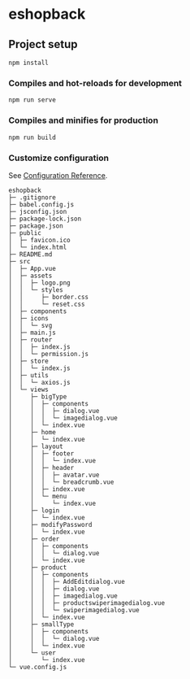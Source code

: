 # eshopback

## Project setup

```
npm install
```

### Compiles and hot-reloads for development

```
npm run serve
```

### Compiles and minifies for production

```
npm run build
```

### Customize configuration

See [Configuration Reference](https://cli.vuejs.org/config/).

```
eshopback
├─ .gitignore
├─ babel.config.js
├─ jsconfig.json
├─ package-lock.json
├─ package.json
├─ public
│  ├─ favicon.ico
│  └─ index.html
├─ README.md
├─ src
│  ├─ App.vue
│  ├─ assets
│  │  ├─ logo.png
│  │  └─ styles
│  │     ├─ border.css
│  │     └─ reset.css
│  ├─ components
│  ├─ icons
│  │  └─ svg
│  ├─ main.js
│  ├─ router
│  │  ├─ index.js
│  │  └─ permission.js
│  ├─ store
│  │  └─ index.js
│  ├─ utils
│  │  └─ axios.js
│  └─ views
│     ├─ bigType
│     │  ├─ components
│     │  │  ├─ dialog.vue
│     │  │  └─ imagedialog.vue
│     │  └─ index.vue
│     ├─ home
│     │  └─ index.vue
│     ├─ layout
│     │  ├─ footer
│     │  │  └─ index.vue
│     │  ├─ header
│     │  │  ├─ avatar.vue
│     │  │  └─ breadcrumb.vue
│     │  ├─ index.vue
│     │  └─ menu
│     │     └─ index.vue
│     ├─ login
│     │  └─ index.vue
│     ├─ modifyPassword
│     │  └─ index.vue
│     ├─ order
│     │  ├─ components
│     │  │  └─ dialog.vue
│     │  └─ index.vue
│     ├─ product
│     │  ├─ components
│     │  │  ├─ AddEditdialog.vue
│     │  │  ├─ dialog.vue
│     │  │  ├─ imagedialog.vue
│     │  │  ├─ productswiperimagedialog.vue
│     │  │  └─ swiperimagedialog.vue
│     │  └─ index.vue
│     ├─ smallType
│     │  ├─ components
│     │  │  └─ dialog.vue
│     │  └─ index.vue
│     └─ user
│        └─ index.vue
└─ vue.config.js

```
